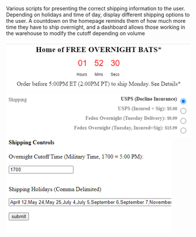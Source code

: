 Various scripts for presenting the correct shipping information to the user.
Depending on holidays and time of day, display different shipping options to the user.
A countdown on the homepage reminds them of how much more time they have to ship overnight, and a dashboard allows those working in the warehouse to modify the cutoff depending on volume


![alt tag](https://github.com/austings/ShippingHUD/blob/master/imgs/prev1.png)
![alt tag](https://github.com/austings/ShippingHUD/blob/master/imgs/prev2.png)
![alt tag](https://github.com/austings/ShippingHUD/blob/master/imgs/prev3.png)

